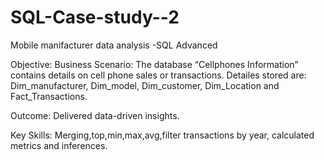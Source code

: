 # SQL-Case-study--2
Mobile manifacturer data analysis -SQL Advanced 





Objective: Business Scenario: The database “Cellphones Information” contains details on cell phone sales or transactions.
Detailes stored are: Dim_manufacturer, Dim_model, Dim_customer, Dim_Location and Fact_Transactions.


Outcome:  Delivered data-driven insights.


Key Skills: Merging,top,min,max,avg,filter transactions by year, calculated metrics and inferences.
